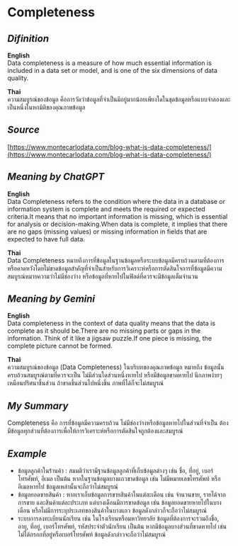 # Completeness

*Difinition*
---
**English**  
Data completeness is a measure of how much essential information is included in a data set or model, and is one of the six dimensions of data quality.

**Thai**  
ความสมบูรณ์ของข้อมูล คือการวัดว่าข้อมูลที่จำเป็นมีอยู่มากน้อยเพียงใดในชุดข้อมูลหรือแบบจำลองและเป็นหนึ่งในหกมิติของคุณภาพข้อมูล

*Source*
---
[https://www.montecarlodata.com/blog-what-is-data-completeness/](https://www.montecarlodata.com/blog-what-is-data-completeness/)  


*Meaning by ChatGPT*
---
**English**  
Data Completeness refers to the condition where the data in a database or information system is complete and meets the required or expected criteria.It means that no important information is missing, which is essential for analysis or decision-making.When data is complete, it implies that there are no gaps (missing values) or missing information in fields that are expected to have full data.


**Thai**  
Data Completeness หมายถึงการที่ข้อมูลในฐานข้อมูลหรือระบบข้อมูลมีครบถ้วนตามที่ต้องการหรือคาดหวังโดยไม่ขาดข้อมูลสำคัญที่จำเป็นสำหรับการวิเคราะห์หรือการตัดสินใจการที่ข้อมูลมีความสมบูรณ์หมายความว่าไม่มีช่องว่าง  หรือข้อมูลที่หายไปในฟิลด์ที่ควรจะมีข้อมูลเต็มจำนวน

*Meaning by Gemini*
---
**English**  
Data completeness in the context of data quality means that the data is complete as it should be.There are no missing parts or gaps in the information. Think of it like a jigsaw puzzle.If one piece is missing, the complete picture cannot be formed.


**Thai**  
ความสมบูรณ์ของข้อมูล (Data Completeness) ในบริบทของคุณภาพข้อมูล หมายถึง ข้อมูลนั้นครบถ้วนสมบูรณ์ตามที่ควรจะเป็น ไม่มีส่วนใดส่วนหนึ่งหายไป หรือมีข้อมูลขาดหายไป นึกภาพง่ายๆ เหมือนปริศนาชิ้นส่วน ถ้าขาดชิ้นส่วนไปหนึ่งชิ้น ภาพที่ได้ก็จะไม่สมบูรณ์

*My Summary*
---
Completeness คือ การที่ข้อมูลมีความครบถ้วน ไม่มีช่องว่างหรือข้อมูลหายไปในส่วนที่จำเป็น ต้องมีข้อมูลทุกส่วนที่ต้องการเพื่อให้การวิเคราะห์หรือการตัดสินใจถูกต้องและสมบูรณ์

*Example*
---
- ข้อมูลลูกค้าในร้านค้า : สมมติว่าเรามีฐานข้อมูลลูกค้าที่เก็บข้อมูลต่างๆ เช่น ชื่อ, ที่อยู่, เบอร์โทรศัพท์, อีเมล เป็นต้น หากในฐานข้อมูลบางแถวขาดข้อมูล เช่น ไม่มีหมายเลขโทรศัพท์ หรืออีเมลหายไป ข้อมูลเหล่านั้นจะถือว่าไม่สมบูรณ์  
- ข้อมูลยอดขายสินค้า : หากเราเก็บข้อมูลการขายสินค้าในแต่ละเดือน เช่น จำนวนขาย, รายได้จากการขาย และสินค้าแต่ละประเภท แต่บางเดือนมีการขาดข้อมูล เช่น ข้อมูลยอดขายหายไปในบางเดือน หรือไม่มีการระบุประเภทของสินค้าในบางแถว ข้อมูลดังกล่าวก็จะถือว่าไม่สมบูรณ์  
- ระบบการลงทะเบียนนักเรียน เช่น ในโรงเรียนหรือมหาวิทยาลัย ข้อมูลที่ต้องการจะรวมถึงชื่อ, อายุ, ที่อยู่, เบอร์โทรศัพท์, รหัสประจำตัวนักเรียน เป็นต้น หากมีข้อมูลบางส่วนที่ขาดหายไป เช่น ไม่ได้กรอกที่อยู่หรือเบอร์โทรศัพท์ ข้อมูลดังกล่าวจะถือว่าไม่สมบูรณ์  
